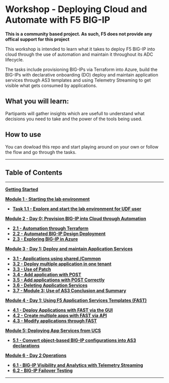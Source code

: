 # Workshop - Deploying Cloud and Automate with F5 BIG-IP

**This is a community based project. As such, F5 does not provide any offical support for this project**

This workshop is intended to learn what it takes to deploy F5 BIG-IP into cloud through the use of automation and maintain it throughout its ADC lifecycle.

The tasks include provisioning BIG-IPs via Terraform into Azure, build the BIG-IPs with declarative onboarding (DO) deploy and maintain application services through AS3 templates and using Telemetry Streaming to get visible what gets consumed by applications.

## What you will learn:
Partipants will gather insights which are usefull to understand what decisions you need to take and the power of the tools being used.

## How to use
You can dowload this repo and start playing around on your own or follow the flow and go through the tasks.

**********************************
## Table of Contents
**********************************

**[Getting Started](docs/getting_started.md)**

**[Module 1 - Starting the lab environment](docs/module_1/module_1.md)**

 * **[Task 1.1 - Explore and start the lab environment for UDF user](docs/module_1/task1_1.md)**

**[Module 2 - Day 0: Provision BIG-IP into Cloud through Automation](docs/module_2/module_2.md)**

 * **[2.1 - Automation through Terraform](docs/module_2/task2_1.md)**
 * **[2.2 - Automated BIG-IP Design Deployment](docs/module_2/task2_2.md)**
 * **[2.3 - Exploring BIG-IP in Azure](docs/module_2/task2_3.md)**

**[Module 3 - Day 1: Deploy and maintain Application Services](docs/module_3/module_3.md)**

 * **[3.1 - Applications using shared /Common](docs/module_3/task3_1.md)**
 * **[3.2 - Deploy multiple application in one tenant](docs/module_3/task3_2.md)**
 * **[3.3 - Use of Patch](docs/module_3/task3_3.md)**
 * **[3.4 - Add application with POST](docs/module_3/task3_4.md)**
 * **[3.5 - Add applications with POST Correctly](docs/module_3/task3_5.md)**
 * **[3.6 - Deleting Application Services](docs/module_3/task3_6.md)**
 * **[3.7 - Module 3: Use of AS3 Conclusion and Summary](docs/module_3/task3_7.md)**

**[Module 4 - Day 1: Using F5 Application Services Templates (FAST)](docs/module_4/module_4.md)**

 * **[4.1 - Deploy Applications with FAST via the GUI](docs/module_4/task4_1.md)**
 * **[4.2 - Create multiple apps with FAST via API](docs/module_4/task4_2.md)**
 * **[4.3 - Modify applications through FAST](docs/module_4/task4_3.md)**

**[Module 5: Deploying App Services from UCS](docs/module_5/module_5.md)**

 * **[5.1 - Convert object-based BIG-IP configurations into AS3 declarations](docs/module_5/task5_1.md)**

**[Module 6 - Day 2 Operations](docs/module_6/module_6.md)**
 
 * **[6.1 - BIG-IP Visibility and Analytics with Telemetry Streaming](docs/module_6/task6_1.md)**
 * **[6.2 - BIG-IP Failover Testing](docs/module_6/task6_2.md)**

**********************************